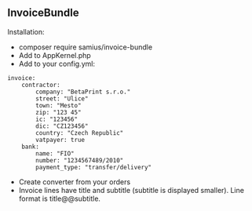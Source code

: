 InvoiceBundle
-------------
Installation:
- composer require samius/invoice-bundle
- Add to AppKernel.php
- Add to your config.yml:
```
invoice:
    contractor:
        company: "BetaPrint s.r.o."
        street: "Ulice"
        town: "Mesto"
        zip: "123 45"
        ic: "123456"
        dic: "CZ123456"
        country: "Czech Republic"
        vatpayer: true
    bank:
        name: "FIO"
        number: "1234567489/2010"
        payment_type: "transfer/delivery"

```


- Create converter from your orders
- Invoice lines have title and subtitle (subtitle is displayed smaller). Line format is title@@subtitle.

